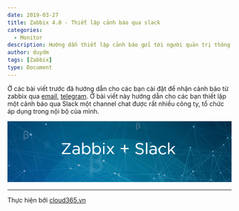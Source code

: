 ```yaml
---
date: 2019-03-27
title: Zabbix 4.0 - Thiết lập cảnh báo qua slack
categories:
  - Monitor
description: Hướng dẫn thiết lập cảnh báo gửi tới người quản trị thông qua slack.
author: duydm
tags: [Zabbix]
type: Document
---
```


Ở các bài viết trước đã hướng dẫn cho các bạn cài đặt để nhận cảnh báo từ zabbix qua <a href="https://blog.cloud365.vn/monitor/zabbix4-thiet-lap-canh-bao-qua-email/" target="_blank">email</a>, <a href="https://blog.cloud365.vn/monitor/zabbix4-thiet-lap-canh-bao-qua-telegram/" target="_blank">telegram</a>. Ở bài viết này hướng dẫn cho các bạn thiết lập một cảnh báo qua Slack một channel chat được rất nhiều công ty, tổ chức áp dụng trong nội bộ của mình.

![](/images/img-zabbix-slack/Screenshot_1270.png)







---
Thực hiện bởi <a href="https://cloud365.vn/" target="_blank">cloud365.vn</a>